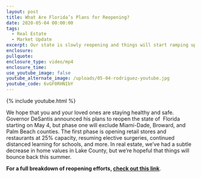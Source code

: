 ```yaml
---
layout: post
title: What Are Florida’s Plans for Reopening?
date: 2020-05-04 00:00:00
tags:
  - Real Estate
  - Market Update
excerpt: Our state is slowly reopening and things will start ramping up this week.
enclosure:
pullquote:
enclosure_type: video/mp4
enclosure_time:
use_youtube_image: false
youtube_alternate_image: /uploads/05-04-rodriguez-youtube.jpg
youtube_code: 6vGF0RHNIbY
---
```


{% include youtube.html %}

We hope that you and your loved ones are staying healthy and safe. Governor DeSantis announced his plans to reopen the state of &nbsp;Florida starting on May 4, but phase one will exclude Miami-Dade, Broward, and Palm Beach counties. The first phase is opening retail stores and restaurants at 25% capacity, resuming elective surgeries, continued distanced learning for schools, and more. In real estate, we’ve had a subtle decrease in home values in Lake County, but we’re hopeful that things will bounce back this summer.

**For a full breakdown of reopening efforts, <u><a target="_blank" href="https://www.flgov.com/wp-content/uploads/covid19/Taskforce%20Report.pdf">check out this link</a></u>**.